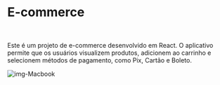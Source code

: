 <h1>E-commerce</h1>
<br>
<p>Este é um projeto de e-commerce desenvolvido em React. O aplicativo permite que os usuários visualizem produtos, adicionem ao carrinho e selecionem métodos de pagamento, como Pix, Cartão e Boleto.</p>

<img src="" alt="img-Macbook"  />
